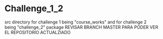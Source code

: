 # Challenge_1_2
src directory for challenge 1 being "course_works" and for challenge 2  being "challenge_2" package
REVISAR BRANCH MASTER PARA PODER VER EL REPOSITORIO ACTUALZIADO
